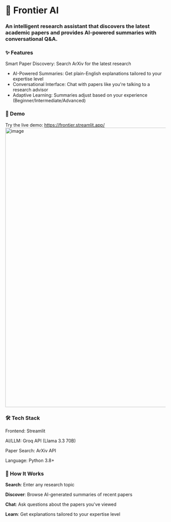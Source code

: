 # 🔬 Frontier AI
### An intelligent research assistant that discovers the latest academic papers and provides AI-powered summaries with conversational Q&A.


### ✨ Features

Smart Paper Discovery: Search ArXiv for the latest research
- AI-Powered Summaries: Get plain-English explanations tailored to your expertise level
- Conversational Interface: Chat with papers like you're talking to a research advisor
- Adaptive Learning: Summaries adjust based on your experience (Beginner/Intermediate/Advanced)

### 🎯 Demo
Try the live demo: https://frontier.streamlit.app/
<img width="1834" height="879" alt="image" src="https://github.com/user-attachments/assets/ed1ffc95-e48a-49f9-b277-fd7b3ce699b0" />

### 🛠️ Tech Stack

Frontend: Streamlit

AI/LLM: Groq API (Llama 3.3 70B)

Paper Search: ArXiv API

Language: Python 3.8+

### 🎨 How It Works

**Search**: Enter any research topic

**Discover**: Browse AI-generated summaries of recent papers

**Chat**: Ask questions about the papers you've viewed

**Learn**: Get explanations tailored to your expertise level
